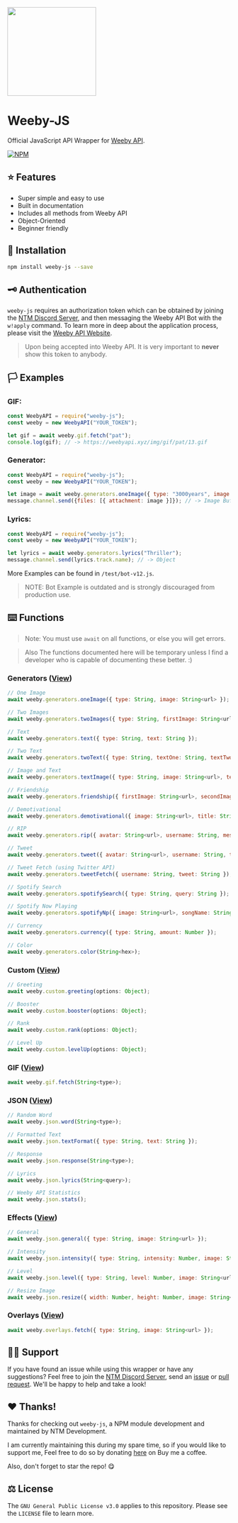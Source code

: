 <a href="https://weebyapi.xyz/"><img src="https://assets.weebyapi.xyz/img/static/WeebyJSWrapper.png" width="auto" height="200"></a>

# Weeby-JS
Official JavaScript API Wrapper for [Weeby API](https://weebyapi.xyz/).

[![NPM](https://nodei.co/npm/weeby-js.png)](https://nodei.co/npm/weeby-js/)

## ⭐️ Features
- Super simple and easy to use
- Built in documentation
- Includes all methods from Weeby API
- Object-Oriented
- Beginner friendly

## 💾 Installation
```bash
npm install weeby-js --save
```

## 🗝 Authentication
`weeby-js` requires an authorization token which can be obtained by joining the [NTM Discord Server](https://weebyapi.xyz/discord), and then messaging the Weeby API Bot with the `w!apply` command. To learn more in deep about the application process, please visit the [Weeby API Website](https://weebyapi.xyz/). 

> Upon being accepted into Weeby API. It is very important to **never** show this token to anybody.

## 🏳 Examples
### GIF:
```js
const WeebyAPI = require("weeby-js");
const weeby = new WeebyAPI("YOUR_TOKEN");

let gif = await weeby.gif.fetch("pat");
console.log(gif); // -> https://weebyapi.xyz/img/gif/pat/13.gif
```

### Generator:
```js
const WeebyAPI = require("weeby-js");
const weeby = new WeebyAPI("YOUR_TOKEN");

let image = await weeby.generators.oneImage({ type: "3000years", image: "https://i.imgur.com/ZgrxPgU.png" });
message.channel.send({files: [{ attachment: image }]}); // -> Image Buffer
```

### Lyrics:
```js
const WeebyAPI = require("weeby-js");
const weeby = new WeebyAPI("YOUR_TOKEN");

let lyrics = await weeby.generators.lyrics("Thriller");
message.channel.send(lyrics.track.name); // -> Object
```


More Examples can be found in `/test/bot-v12.js`.
> NOTE: Bot Example is outdated and is strongly discouraged from production use.

## ⌨️ Functions
> Note: You must use `await` on all functions, or else you will get errors. 

> Also The functions documented here will be temporary unless I find a developer who is capable of documenting these better. :)

### Generators ([View](https://weebyapi.xyz/api/docs#generators))
```js
// One Image
await weeby.generators.oneImage({ type: String, image: String<url> });

// Two Images
await weeby.generators.twoImages({ type: String, firstImage: String<url>, secondImage: String<url> });

// Text
await weeby.generators.text({ type: String, text: String });

// Two Text
await weeby.generators.twoText({ type: String, textOne: String, textTwo: String });

// Image and Text
await weeby.generators.textImage({ type: String, image: String<url>, text: String });

// Friendship
await weeby.generators.friendship({ firstImage: String<url>, secondImage: String<url>, firstText: String, secondText: String });

// Demotivational
await weeby.generators.demotivational({ image: String<url>, title: String, text: String });

// RIP
await weeby.generators.rip({ avatar: String<url>, username: String, message: String });

// Tweet
await weeby.generators.tweet({ avatar: String<url>, username: String, tweet: String });

// Tweet Fetch (using Twitter API)
await weeby.generators.tweetFetch({ username: String, tweet: String });

// Spotify Search
await weeby.generators.spotifySearch({ type: String, query: String });

// Spotify Now Playing
await weeby.generators.spotifyNp({ image: String<url>, songName: String, artist: String, userPicks: String });

// Currency
await weeby.generators.currency({ type: String, amount: Number });

// Color
await weeby.generators.color(String<hex>);
```
### Custom ([View](https://weebyapi.xyz/api/docs#section2))
```js
// Greeting
await weeby.custom.greeting(options: Object);

// Booster
await weeby.custom.booster(options: Object);

// Rank
await weeby.custom.rank(options: Object);

// Level Up
await weeby.custom.levelUp(options: Object);
```
### GIF ([View](https://weebyapi.xyz/api/docs#gif))
```js
await weeby.gif.fetch(String<type>);
```
### JSON ([View](https://weebyapi.xyz/api/docs#json))
```js
// Random Word
await weeby.json.word(String<type>);

// Formatted Text
await weeby.json.textFormat({ type: String, text: String });

// Response
await weeby.json.response(String<type>);

// Lyrics
await weeby.json.lyrics(String<query>);

// Weeby API Statistics
await weeby.json.stats();
```

### Effects ([View](https://weebyapi.xyz/api/docs#effects))
```js
// General
await weeby.json.general({ type: String, image: String<url> });

// Intensity
await weeby.json.intensity({ type: String, intensity: Number, image: String<url> });

// Level
await weeby.json.level({ type: String, level: Number, image: String<url> });

// Resize Image
await weeby.json.resize({ width: Number, height: Number, image: String<url> });
```

### Overlays ([View](https://weebyapi.xyz/api/docs#overlays))
```js
await weeby.overlays.fetch({ type: String, image: String<url> });
```

## 👋🏻 Support
If you have found an issue while using this wrapper or have any suggestions? Feel free to join the [NTM Discord Server](https://weebyapi.xyz/discord), send an [issue](https://github.com/ntm-development/weeby-js/issues/new) or [pull request](https://github.com/ntm-development/weeby-js/pulls). We'll be happy to help and take a look! 

## ❤️ Thanks!
Thanks for checking out `weeby-js`, a NPM module development and maintained by NTM Development.

I am currently maintaining this during my spare time, so if you would like to support me, Feel free to do so by donating [here](https://buymeacoffee.com/ntmnathan) on Buy me a coffee.

Also, don't forget to star the repo! 😋

## ⚖️ License
The `GNU General Public License v3.0` applies to this repository. Please see the `LICENSE` file to learn more.